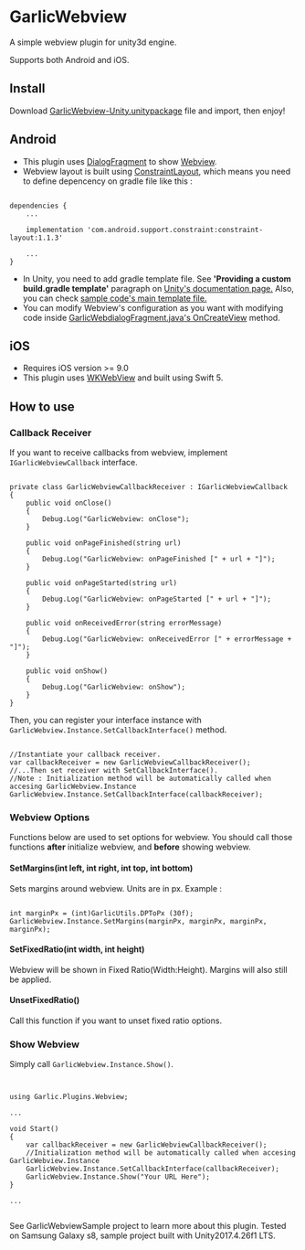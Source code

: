 # GarlicWebview
A simple webview plugin for unity3d engine. 

Supports both Android and iOS.

## Install

Download [GarlicWebview-Unity.unitypackage](https://github.com/GarlicDipping/GarlicWebview-Unity/raw/master/GarlicWebview-Unity.unitypackage) file and import, then enjoy!

## Android

- This plugin uses [DialogFragment](https://developer.android.com/reference/android/app/DialogFragment) to show [Webview](https://developer.android.com/reference/android/webkit/WebView).
- Webview layout is built using [ConstraintLayout](https://developer.android.com/reference/android/support/constraint/ConstraintLayout), which means you need to define depencency on gradle file like this : 
<pre><code>
dependencies {
    ...
    
    implementation 'com.android.support.constraint:constraint-layout:1.1.3'
    
    ...
}
</code></pre>

  - In Unity, you need to add gradle template file. See <strong>'Providing a custom build.gradle template'</strong> paragraph on [Unity's documentation page.](https://docs.unity3d.com/Manual/android-gradle-overview.html) Also, you can check [sample code's main template file.](https://github.com/GarlicDipping/GarlicWebview-Unity/blob/development/GarlicWebviewSample/Assets/Plugins/Android/mainTemplate.gradle)
- You can modify Webview's configuration as you want with modifying code inside [GarlicWebdialogFragment.java's OnCreateView](https://github.com/GarlicDipping/GarlicWebview-Unity/blob/3d5aa6db210f0b28f5f98d9708f17a4aec27c314/GarlicWebview-Android/webview/src/main/java/com/tapas/garlic/plugin/webview/GarlicWebDialogFragment.java#L95) method.

## iOS

- Requires iOS version >= 9.0
- This plugin uses [WKWebView](https://developer.apple.com/documentation/webkit/wkwebview) and built using Swift 5.

## How to use

### Callback Receiver

If you want to receive callbacks from webview, implement <code>IGarlicWebviewCallback</code> interface.

<pre><code>
private class GarlicWebviewCallbackReceiver : IGarlicWebviewCallback
{
    public void onClose()
    {
        Debug.Log("GarlicWebview: onClose");
    }

    public void onPageFinished(string url)
    {
        Debug.Log("GarlicWebview: onPageFinished [" + url + "]");
    }

    public void onPageStarted(string url)
    {
        Debug.Log("GarlicWebview: onPageStarted [" + url + "]");
    }

    public void onReceivedError(string errorMessage)
    {
        Debug.Log("GarlicWebview: onReceivedError [" + errorMessage + "]");
    }

    public void onShow()
    {
        Debug.Log("GarlicWebview: onShow");
    }
}
</code></pre>

Then, you can register your interface instance with <code>GarlicWebview.Instance.SetCallbackInterface()</code> method.
<pre><code>
//Instantiate your callback receiver.
var callbackReceiver = new GarlicWebviewCallbackReceiver();
//...Then set receiver with SetCallbackInterface().
//Note : Initialization method will be automatically called when accesing GarlicWebview.Instance
GarlicWebview.Instance.SetCallbackInterface(callbackReceiver);
</code></pre>

### Webview Options

Functions below are used to set options for webview.
You should call those functions <strong>after</strong> initialize webview, and <strong>before</strong> showing webview.

#### SetMargins(int left, int right, int top, int bottom)

Sets margins around webview. Units are in px.
Example : 
<pre><code>
int marginPx = (int)GarlicUtils.DPToPx (30f);
GarlicWebview.Instance.SetMargins(marginPx, marginPx, marginPx, marginPx);
</code></pre>

#### SetFixedRatio(int width, int height)

Webview will be shown in Fixed Ratio(Width:Height). Margins will also still be applied.

#### UnsetFixedRatio()

Call this function if you want to unset fixed ratio options.

### Show Webview

Simply call <code>GarlicWebview.Instance.Show()</code>.
<pre><code>

using Garlic.Plugins.Webview;

...

void Start()
{
    var callbackReceiver = new GarlicWebviewCallbackReceiver();
    //Initialization method will be automatically called when accesing GarlicWebview.Instance
    GarlicWebview.Instance.SetCallbackInterface(callbackReceiver);
    GarlicWebview.Instance.Show("Your URL Here");
}

...

</code></pre>

See GarlicWebviewSample project to learn more about this plugin. 
Tested on Samsung Galaxy s8, sample project built with Unity2017.4.26f1 LTS.

